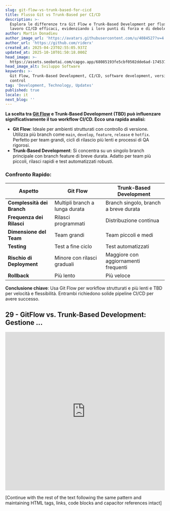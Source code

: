 ```yaml
---
slug: git-flow-vs-trunk-based-for-cicd
title: Flusso Git vs Trunk-Based per CI/CD
description: >-
  Esplora le differenze tra Git Flow e Trunk-Based Development per flussi di
  lavoro CI/CD efficaci, evidenziando i loro punti di forza e di debolezza.
author: Martin Donadieu
author_image_url: 'https://avatars.githubusercontent.com/u/4084527?v=4'
author_url: 'https://github.com/riderx'
created_at: 2025-04-23T02:55:05.937Z
updated_at: 2025-10-10T01:50:18.000Z
head_image: >-
  https://assets.seobotai.com/capgo.app/68085193fe5cbf0502dde6ad-1745376919736.jpg
head_image_alt: Sviluppo Software
keywords: >-
  Git Flow, Trunk-Based Development, CI/CD, software development, version
  control
tag: 'Development, Technology, Updates'
published: true
locale: it
next_blog: ''
---
```

**La scelta tra [Git Flow](https://nvie.com/posts/a-successful-git-branching-model/) e Trunk-Based Development (TBD) può influenzare significativamente il tuo workflow CI/CD. Ecco una rapida analisi:**

-   **Git Flow**: Ideale per ambienti strutturati con controllo di versione. Utilizza più branch come `main`, `develop`, `feature`, `release` e `hotfix`. Perfetto per team grandi, cicli di rilascio più lenti e processi di QA rigorosi.
-   **Trunk-Based Development**: Si concentra su un singolo branch principale con branch feature di breve durata. Adatto per team più piccoli, rilasci rapidi e test automatizzati robusti.

### Confronto Rapido:

| Aspetto | Git Flow | Trunk-Based Development |
| --- | --- | --- |
| **Complessità dei Branch** | Multipli branch a lunga durata | Branch singolo, branch a breve durata |
| **Frequenza dei Rilasci** | Rilasci programmati | Distribuzione continua |
| **Dimensione del Team** | Team grandi | Team piccoli e medi |
| **Testing** | Test a fine ciclo | Test automatizzati |
| **Rischio di Deployment** | Minore con rilasci graduali | Maggiore con aggiornamenti frequenti |
| **Rollback** | Più lento | Più veloce |

**Conclusione chiave**: Usa Git Flow per workflow strutturati e più lenti e TBD per velocità e flessibilità. Entrambi richiedono solide pipeline CI/CD per avere successo.

## 29 - GitFlow vs. Trunk-Based Development: Gestione ...

<iframe src="https://www.youtube.com/embed/_24yLROhdHI" aria-label="YouTube video player" frameborder="0" allow="accelerometer; autoplay; clipboard-write; encrypted-media; gyroscope; picture-in-picture; web-share" referrerpolicy="strict-origin-when-cross-origin" style="width: 100%; height: 500px;" allowfullscreen></iframe>

[Continue with the rest of the text following the same pattern and maintaining HTML tags, links, code blocks and capacitor references intact]
